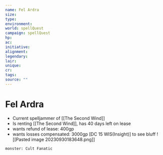 ```yaml
---
name: Fel Ardra
size: 
type: 
environment: 
world: spellQuest
campaign: spellQuest
hp: 
ac: 
initiative: 
alignment: 
legendary: 
lair: 
unique: 
cr: 
tags: 
source: ""
---
```

# Fel Ardra

- Current spelljammer of [[The Second Wind]]
- Is renting [[The Second Wind]], has 40 days left on lease
- wants refund of lease: 400gp
- wants losses compensated: 3000gp [DC 15 WIS(Insight)] to see bluff
![[Pasted image 20230930183648.png]]
```statblock
monster: Cult Fanatic
```
